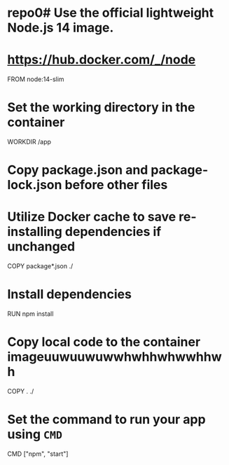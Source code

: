 # repo0# Use the official lightweight Node.js 14 image.
# https://hub.docker.com/_/node
FROM node:14-slim

# Set the working directory in the container
WORKDIR /app

# Copy package.json and package-lock.json before other files
# Utilize Docker cache to save re-installing dependencies if unchanged
COPY package*.json ./

# Install dependencies
RUN npm install

# Copy local code to the container imageuuwuuwuwwhwhhwhwwhhwh
COPY . ./

# Set the command to run your app using `CMD`
CMD ["npm", "start"]
